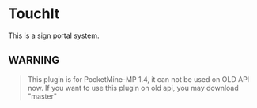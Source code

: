 TouchIt
=======

This is a sign portal system.

WARNING
------
> This plugin is for PocketMine-MP 1.4, it can not be used on OLD API now.
> If you want to use this plugin on old api, you may download "master"
